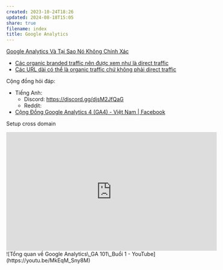 ```yaml
---
created: 2023-10-24T18:26
updated: 2024-08-18T15:05
share: true
filename: index
title: Google Analytics
---
```



[Google Analytics Và Tại Sao Nó Không Chính Xác](https://conversion.vn/google-analytics-khong-chinh-xac/)

- [Các organic branded traffic nên được xem như là direct traffic](./Traffic,%20social,%20channel/C%C3%A1c%20organic%20branded%20traffic%20n%C3%AAn%20%C4%91%C6%B0%E1%BB%A3c%20xem%20nh%C6%B0%20l%C3%A0%20direct%20traffic.md) 
- [Các URL dài có thể là organic traffic chứ không phải direct traffic](./Traffic,%20social,%20channel/C%C3%A1c%20URL%20d%C3%A0i%20c%C3%B3%20th%E1%BB%83%20l%C3%A0%20organic%20traffic%20ch%E1%BB%A9%20kh%C3%B4ng%20ph%E1%BA%A3i%20direct%20traffic.md) 

Cộng đồng hỏi đáp:
- Tiếng Anh:
	- Discord: https://discord.gg/djsM2JfQaG
	- Reddit: 
- [Cộng Đồng Google Analytics 4 (GA4) - Việt Nam | Facebook](https://www.facebook.com/groups/578268814077720 "Cộng Đồng Google Analytics 4 (GA4) - Việt Nam | Facebook")

Setup cross domain

<iframe width="560" height="315" src="https://www.youtube.com/embed/watch?v=S2_IkFRieM0" title="YouTube video player" frameborder="0" allow="accelerometer; autoplay; clipboard-write; encrypted-media; gyroscope; picture-in-picture; web-share" referrerpolicy="strict-origin-when-cross-origin" allowfullscreen></iframe>
![Tổng quan về Google Analytics\_GA 101\_Buổi 1 - YouTube](https://youtu.be/MkEqM_Sny8M)
